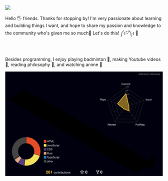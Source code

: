 <a target="_blank" href="https://www.youtube.com/channel/UCyA8NILzpi30Ib9bd7XgN3g"> <img src="https://img.shields.io/badge/YouTube-FF0000?style=for-the-badge&logo=youtube&logoColor=white"></a> 


Hello 🖐️ friends. Thanks for stopping by! I'm very passionate about learning and building things I want, and hope to share my passion and knowledge to the community who's given me so much🤗 Let's do this! ༼ง’̀-‘́༽ง 🚀 <br/> <br/>
 <br/><br/>
Besides programming, I enjoy playing badminton 🏸, making Youtube videos 🎉, reading philosophy 📗, and watching anime 🌸 <br>

![](./profile-3d-contrib/profile-night-rainbow.svg)


